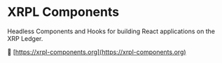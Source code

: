# XRPL Components

Headless Components and Hooks for building React applications on the XRP Ledger.

🔗 [https://xrpl-components.org](https://xrpl-components.org)
